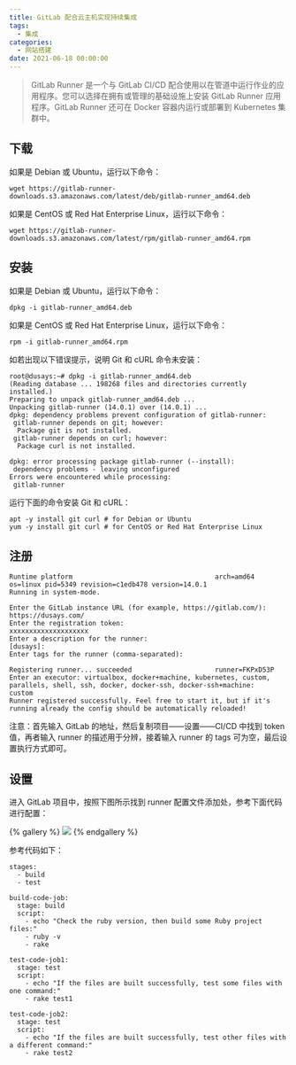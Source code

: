 ```yaml
---
title: GitLab 配合云主机实现持续集成
tags:
  - 集成
categories:
  - 网站搭建
date: 2021-06-18 00:00:00
---
```


> GitLab Runner 是一个与 GitLab CI/CD 配合使用以在管道中运行作业的应用程序。您可以选择在拥有或管理的基础设施上安装 GitLab Runner 应用程序。GitLab Runner 还可在 Docker 容器内运行或部署到 Kubernetes 集群中。 

<!-- more -->

## 下载

如果是 Debian 或 Ubuntu，运行以下命令：

```
wget https://gitlab-runner-downloads.s3.amazonaws.com/latest/deb/gitlab-runner_amd64.deb
```

如果是 CentOS 或 Red Hat Enterprise Linux，运行以下命令：

```
wget https://gitlab-runner-downloads.s3.amazonaws.com/latest/rpm/gitlab-runner_amd64.rpm
```

## 安装

如果是 Debian 或 Ubuntu，运行以下命令：

```
dpkg -i gitlab-runner_amd64.deb
```

如果是 CentOS 或 Red Hat Enterprise Linux，运行以下命令：

```
rpm -i gitlab-runner_amd64.rpm
```

如若出现以下错误提示，说明 Git 和 cURL 命令未安装：

```
root@dusays:~# dpkg -i gitlab-runner_amd64.deb
(Reading database ... 198268 files and directories currently installed.)
Preparing to unpack gitlab-runner_amd64.deb ...
Unpacking gitlab-runner (14.0.1) over (14.0.1) ...
dpkg: dependency problems prevent configuration of gitlab-runner:
 gitlab-runner depends on git; however:
  Package git is not installed.
 gitlab-runner depends on curl; however:
  Package curl is not installed.

dpkg: error processing package gitlab-runner (--install):
 dependency problems - leaving unconfigured
Errors were encountered while processing:
 gitlab-runner
```

运行下面的命令安装 Git 和 cURL：

```
apt -y install git curl # for Debian or Ubuntu
yum -y install git curl # for CentOS or Red Hat Enterprise Linux
```

## 注册

```
Runtime platform                                    arch=amd64 os=linux pid=5349 revision=c1edb478 version=14.0.1
Running in system-mode.                            
                                                   
Enter the GitLab instance URL (for example, https://gitlab.com/):
https://dusays.com/
Enter the registration token:
xxxxxxxxxxxxxxxxxxxx
Enter a description for the runner:
[dusays]: 
Enter tags for the runner (comma-separated):

Registering runner... succeeded                     runner=FKPxD53P
Enter an executor: virtualbox, docker+machine, kubernetes, custom, parallels, shell, ssh, docker, docker-ssh, docker-ssh+machine:
custom
Runner registered successfully. Feel free to start it, but if it's running already the config should be automatically reloaded! 
```

注意：首先输入 GitLab 的地址，然后复制项目——设置——CI/CD 中找到 token 值，再者输入 runner 的描述用于分辨，接着输入 runner 的 tags 可为空，最后设置执行方式即可。

## 设置

进入 GitLab 项目中，按照下图所示找到 runner 配置文件添加处，参考下面代码进行配置：

{% gallery %}
![](https://cdn.dusays.com/2021/06/353-1.jpg)
{% endgallery %}

参考代码如下：

```
stages:
  - build
  - test

build-code-job:
  stage: build
  script:
    - echo "Check the ruby version, then build some Ruby project files:"
    - ruby -v
    - rake

test-code-job1:
  stage: test
  script:
    - echo "If the files are built successfully, test some files with one command:"
    - rake test1

test-code-job2:
  stage: test
  script:
    - echo "If the files are built successfully, test other files with a different command:"
    - rake test2
```
